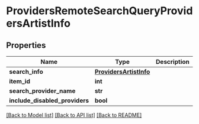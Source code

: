 # ProvidersRemoteSearchQueryProvidersArtistInfo

## Properties
Name | Type | Description | Notes
------------ | ------------- | ------------- | -------------
**search_info** | [**ProvidersArtistInfo**](ProvidersArtistInfo.md) |  | [optional] 
**item_id** | **int** |  | [optional] 
**search_provider_name** | **str** |  | [optional] 
**include_disabled_providers** | **bool** |  | [optional] 

[[Back to Model list]](../README.md#documentation-for-models) [[Back to API list]](../README.md#documentation-for-api-endpoints) [[Back to README]](../README.md)

